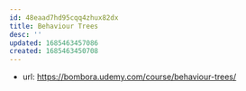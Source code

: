 ```yaml
---
id: 48eaad7hd95cqq4zhux82dx
title: Behaviour Trees
desc: ''
updated: 1685463457086
created: 1685463450708
---
```


- url: https://bombora.udemy.com/course/behaviour-trees/
